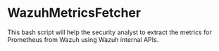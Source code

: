 # WazuhMetricsFetcher
This bash script will help the security analyst to extract the metrics for Prometheus from Wazuh using Wazuh internal APIs.
